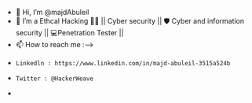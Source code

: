 - 👋 Hi, I’m @majdAbuleil
- 👀 I’m a Ethcal Hacking 👨‍💻 || Cyber security || 🛡️ Cyber and information security || 💻Penetration Tester ||
- 📫 How to reach me :-->
-     Linkedln : https://www.linkedin.com/in/majd-abuleil-3515a524b
-     Twitter : @HackerWeave
-     

<!---
majdAbuleil/majdAbuleil is a ✨ special ✨ repository because its `README.md` (this file) appears on your GitHub profile.
You can click the Preview link to take a look at your changes.
--->
